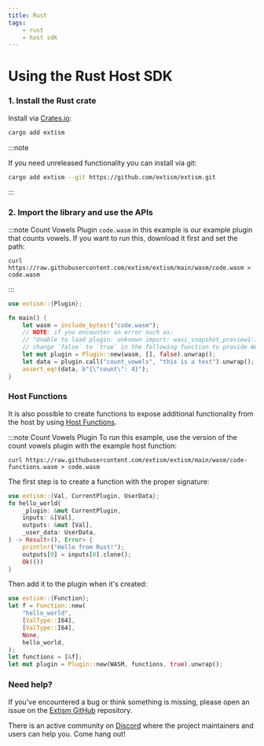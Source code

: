 ```yaml
---
title: Rust
tags:
    - rust
    - host sdk
---
```


# Using the Rust Host SDK

### 1. Install the Rust crate

Install via [Crates.io](https://crates.io/):

```sh
cargo add extism
```

:::note

If you need unreleased functionality you can install via git:

```sh
cargo add extism --git https://github.com/extism/extism.git
```

:::

### 2. Import the library and use the APIs

:::note Count Vowels Plugin
`code.wasm` in this example is our example plugin that counts vowels. If you want to run this, download it first and set the path:

```
curl https://raw.githubusercontent.com/extism/extism/main/wasm/code.wasm > code.wasm
```
:::

```rust title=main.rs
use extism::{Plugin};

fn main() {
    let wasm = include_bytes!("code.wasm");
    // NOTE: if you encounter an error such as: 
    // "Unable to load plugin: unknown import: wasi_snapshot_preview1::fd_write has not been defined"
    // change `false` to `true` in the following function to provide WASI imports to your plugin.
    let mut plugin = Plugin::new(wasm, [], false).unwrap();
    let data = plugin.call("count_vowels", "this is a test").unwrap();
    assert_eq!(data, b"{\"count\": 4}");
}
```

### Host Functions


It is also possible to create functions to expose additional functionality from the host by using [Host Functions](/docs/concepts/host-functions/).

:::note Count Vowels Plugin
To run this example, use the version of the count vowels plugin with the example host function:

```
curl https://raw.githubusercontent.com/extism/extism/main/wasm/code-functions.wasm > code.wasm
```

The first step is to create a function with the proper signature:

```rust
use extism::{Val, CurrentPlugin, UserData};
fn hello_world(
    _plugin: &mut CurrentPlugin,
    inputs: &[Val],
    outputs: &mut [Val],
    _user_data: UserData,
) -> Result<(), Error> {
    println!("Hello from Rust!");
    outputs[0] = inputs[0].clone();
    Ok(())
}
```
Then add it to the plugin when it's created: 

```rust
use extism::{Function};
let f = Function::new(
    "hello_world",
    [ValType::I64],
    [ValType::I64],
    None,
    hello_world,
);
let functions = [&f];
let mut plugin = Plugin::new(WASM, functions, true).unwrap();
```

### Need help?

If you've encountered a bug or think something is missing, please open an issue on the [Extism GitHub](https://github.com/extism/extism) repository.

There is an active community on [Discord](https://discord.gg/cx3usBCWnc) where the project maintainers and users can help you. Come hang out!

